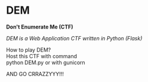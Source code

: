 # DEM
<b>Don't Enumerate Me (CTF)</b>
<p><i>DEM is a Web Application CTF written in Python (Flask)</i></p>
<p>How to play DEM?<br>
Host this CTF with command<br>
python DEM.py or with gunicorn</p>

<p>AND GO CRRAZZYYY!!!<br>
</p>
